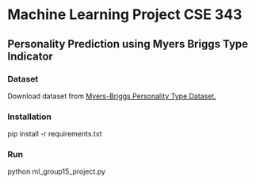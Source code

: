 # Machine Learning Project CSE 343


## Personality Prediction using Myers Briggs Type Indicator

### Dataset
Download dataset from [Myers-Briggs Personality Type Dataset.](https://www.kaggle.com/datasnaek/mbti-type)

### Installation
pip install -r requirements.txt

### Run
python ml_group15_project.py
